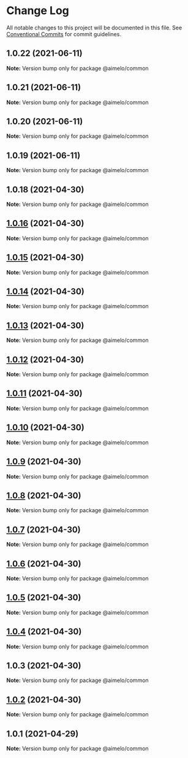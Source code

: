 # Change Log

All notable changes to this project will be documented in this file.
See [Conventional Commits](https://conventionalcommits.org) for commit guidelines.

## 1.0.22 (2021-06-11)

**Note:** Version bump only for package @aimelo/common





## 1.0.21 (2021-06-11)

**Note:** Version bump only for package @aimelo/common





## 1.0.20 (2021-06-11)

**Note:** Version bump only for package @aimelo/common





## 1.0.19 (2021-06-11)

**Note:** Version bump only for package @aimelo/common





## 1.0.18 (2021-04-30)

**Note:** Version bump only for package @aimelo/common





## [1.0.16](https://github.com/grolea/aimelo-nest/compare/@aimelo/common@1.0.15...@aimelo/common@1.0.16) (2021-04-30)

**Note:** Version bump only for package @aimelo/common





## [1.0.15](https://github.com/grolea/aimelo-nest/compare/@aimelo/common@1.0.14...@aimelo/common@1.0.15) (2021-04-30)

**Note:** Version bump only for package @aimelo/common





## [1.0.14](https://github.com/grolea/aimelo-nest/compare/@aimelo/common@1.0.13...@aimelo/common@1.0.14) (2021-04-30)

**Note:** Version bump only for package @aimelo/common





## [1.0.13](https://github.com/grolea/aimelo-nest/compare/@aimelo/common@1.0.12...@aimelo/common@1.0.13) (2021-04-30)

**Note:** Version bump only for package @aimelo/common





## [1.0.12](https://github.com/grolea/aimelo-nest/compare/@aimelo/common@1.0.11...@aimelo/common@1.0.12) (2021-04-30)

**Note:** Version bump only for package @aimelo/common





## [1.0.11](https://github.com/grolea/aimelo-nest/compare/@aimelo/common@1.0.10...@aimelo/common@1.0.11) (2021-04-30)

**Note:** Version bump only for package @aimelo/common





## [1.0.10](https://github.com/grolea/aimelo-nest/compare/@aimelo/common@1.0.9...@aimelo/common@1.0.10) (2021-04-30)

**Note:** Version bump only for package @aimelo/common





## [1.0.9](https://github.com/grolea/aimelo-nest/compare/@aimelo/common@1.0.8...@aimelo/common@1.0.9) (2021-04-30)

**Note:** Version bump only for package @aimelo/common





## [1.0.8](https://github.com/grolea/aimelo-nest/compare/@aimelo/common@1.0.7...@aimelo/common@1.0.8) (2021-04-30)

**Note:** Version bump only for package @aimelo/common





## [1.0.7](https://github.com/grolea/aimelo-nest/compare/@aimelo/common@1.0.6...@aimelo/common@1.0.7) (2021-04-30)

**Note:** Version bump only for package @aimelo/common





## [1.0.6](https://github.com/grolea/aimelo-nest/compare/@aimelo/common@1.0.5...@aimelo/common@1.0.6) (2021-04-30)

**Note:** Version bump only for package @aimelo/common





## [1.0.5](https://github.com/grolea/aimelo-nest/compare/@aimelo/common@1.0.4...@aimelo/common@1.0.5) (2021-04-30)

**Note:** Version bump only for package @aimelo/common





## [1.0.4](https://github.com/grolea/aimelo-nest/compare/@aimelo/common@1.0.3...@aimelo/common@1.0.4) (2021-04-30)

**Note:** Version bump only for package @aimelo/common





## 1.0.3 (2021-04-30)

**Note:** Version bump only for package @aimelo/common





## [1.0.2](https://github.com/grolea/aimelo-nest/compare/@aimelo/common@1.0.1...@aimelo/common@1.0.2) (2021-04-30)

**Note:** Version bump only for package @aimelo/common





## 1.0.1 (2021-04-29)

**Note:** Version bump only for package @aimelo/common
